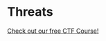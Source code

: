 # Threats

[Check out our free CTF Course!](https://academy.hoppersroppers.org/mod/page/view.php?id=897)

